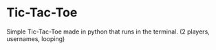 # Tic-Tac-Toe
Simple Tic-Tac-Toe made in python that runs in the terminal. (2 players, usernames, looping)
